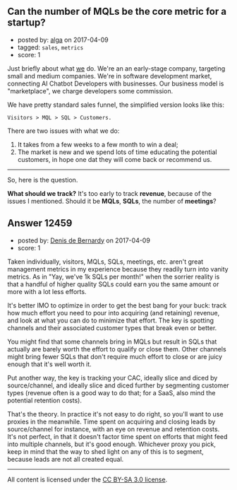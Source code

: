 ## Can the number of MQLs be the core metric for a startup?

- posted by: [alga](https://stackexchange.com/users/59866/alga) on 2017-04-09
- tagged: `sales`, `metrics`
- score: 1

Just briefly about what [we][1] do.
We're an an early-stage company, targeting small and medium companies. We're in software development market, connecting AI Chatbot Developers with businesses. Our business model is "marketplace", we charge developers some commission.

We have pretty standard sales funnel, the simplified version looks like this: 

    Visitors > MQL > SQL > Customers.

There are two issues with what we do:

 1. It takes from a few weeks to a few month to win a deal;
 2. The market is new and we spend lots of time educating the potential customers, in hope one dat they will come back or recommend us.


----------


So, here is the question. 

**What should we track?** It's too early to track **revenue**, because of the issues I mentioned. Should it be **MQLs**, **SQLs**, the number of **meetings**?

  [1]: https://botmakers.net/


## Answer 12459

- posted by: [Denis de Bernardy](https://stackexchange.com/users/182468/denis-de-bernardy) on 2017-04-09
- score: 1

Taken individually, visitors, MQLs, SQLs, meetings, etc. aren't great management metrics in my experience because they readily turn into vanity metrics. As in "Yay, we've 1k SQLs per month!" when the sorrier reality is that a handful of higher quality SQLs could earn you the same amount or more with a lot less efforts.

It's better IMO to optimize in order to get the best bang for your buck: track how much effort you need to pour into acquiring (and retaining) revenue, and look at what you can do to minimize that effort. The key is spotting channels and their associated customer types that break even or better.

You might find that some channels bring in MQLs but result in SQLs that actually are barely worth the effort to qualify or close them. Other channels might bring fewer SQLs that don't require much effort to close or are juicy enough that it's well worth it.

Put another way, the key is tracking your CAC, ideally slice and diced by source/channel, and ideally slice and diced further by segmenting customer types (revenue often is a good way to do that; for a SaaS, also mind the potential retention costs).

That's the theory. In practice it's not easy to do right, so you'll want to use proxies in the meanwhile. Time spent on acquiring and closing leads by source/channel for instance, with an eye on revenue and retention costs. It's not perfect, in that it doesn't factor time spent on efforts that might feed into multiple channels, but it's good enough. Whichever proxy you pick, keep in mind that the way to shed light on any of this is to segment, because leads are not all created equal.



---

All content is licensed under the [CC BY-SA 3.0 license](https://creativecommons.org/licenses/by-sa/3.0/).
